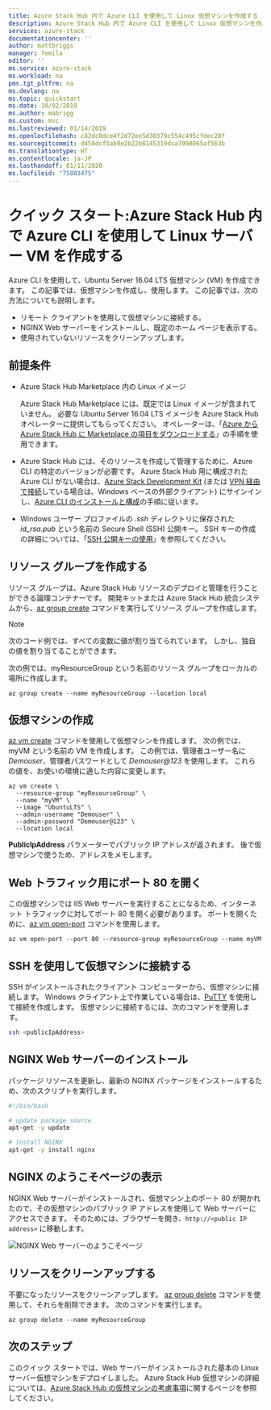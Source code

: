 ```yaml
---
title: Azure Stack Hub 内で Azure CLI を使用して Linux 仮想マシンを作成する | Microsoft Docs
description: Azure Stack Hub 内で Azure CLI を使用して Linux 仮想マシンを作成します。
services: azure-stack
documentationcenter: ''
author: mattbriggs
manager: femila
editor: ''
ms.service: azure-stack
ms.workload: na
pms.tgt_pltfrm: na
ms.devlang: na
ms.topic: quickstart
ms.date: 10/02/2019
ms.author: mabrigg
ms.custom: mvc
ms.lastreviewed: 01/14/2019
ms.openlocfilehash: c82dc8dce4f2d72ee5d30379c554c495cfdec28f
ms.sourcegitcommit: d450dcf5ab9e2b22b8145319dca7098065af563b
ms.translationtype: HT
ms.contentlocale: ja-JP
ms.lasthandoff: 01/11/2020
ms.locfileid: "75883475"
---
```

# <a name="quickstart-create-a-linux-server-vm-by-using-the-azure-cli-in-azure-stack-hub"></a>クイック スタート:Azure Stack Hub 内で Azure CLI を使用して Linux サーバー VM を作成する

Azure CLI を使用して、Ubuntu Server 16.04 LTS 仮想マシン (VM) を作成できます。 この記事では、仮想マシンを作成し、使用します。 この記事では、次の方法についても説明します。

* リモート クライアントを使用して仮想マシンに接続する。
* NGINX Web サーバーをインストールし、既定のホーム ページを表示する。
* 使用されていないリソースをクリーンアップします。

## <a name="prerequisites"></a>前提条件

* Azure Stack Hub Marketplace 内の Linux イメージ

   Azure Stack Hub Marketplace には、既定では Linux イメージが含まれていません。 必要な Ubuntu Server 16.04 LTS イメージを Azure Stack Hub オペレーターに提供してもらってください。 オペレーターは、「[Azure から Azure Stack Hub に Marketplace の項目をダウンロードする](../operator/azure-stack-download-azure-marketplace-item.md)」の手順を使用できます。

* Azure Stack Hub には、そのリソースを作成して管理するために、Azure CLI の特定のバージョンが必要です。 Azure Stack Hub 用に構成された Azure CLI がない場合は、[Azure Stack Development Kit](../asdk/asdk-connect.md#connect-to-azure-stack-using-rdp) (または [VPN 経由で接続](../asdk/asdk-connect.md#connect-to-azure-stack-using-vpn)している場合は、Windows ベースの外部クライアント) にサインインし、[Azure CLI のインストールと構成](azure-stack-version-profiles-azurecli2.md)の手順に従います。

* Windows ユーザー プロファイルの *.ssh* ディレクトリに保存された *id_rsa.pub* という名前の Secure Shell (SSH) 公開キー。 SSH キーの作成の詳細については、「[SSH 公開キーの使用](azure-stack-dev-start-howto-ssh-public-key.md)」を参照してください。

## <a name="create-a-resource-group"></a>リソース グループを作成する

リソース グループは、Azure Stack Hub リソースのデプロイと管理を行うことができる論理コンテナーです。 開発キットまたは Azure Stack Hub 統合システムから、[az group create](/cli/azure/group#az-group-create) コマンドを実行してリソース グループを作成します。

> [!NOTE]
> 次のコード例では、すべての変数に値が割り当てられています。 しかし、独自の値を割り当てることができます。

次の例では、myResourceGroup という名前のリソース グループをローカルの場所に作成します。 

```cli
az group create --name myResourceGroup --location local
```

## <a name="create-a-virtual-machine"></a>仮想マシンの作成

[az vm create](/cli/azure/vm#az-vm-create) コマンドを使用して仮想マシンを作成します。 次の例では、myVM という名前の VM を作成します。 この例では、管理者ユーザー名に *Demouser*、管理者パスワードとして *Demouser@123* を使用します。 これらの値を、お使いの環境に適した内容に変更します。

```cli
az vm create \
  --resource-group "myResourceGroup" \
  --name "myVM" \
  --image "UbuntuLTS" \
  --admin-username "Demouser" \
  --admin-password "Demouser@123" \
  --location local
```

**PublicIpAddress** パラメーターでパブリック IP アドレスが返されます。 後で仮想マシンで使うため、アドレスをメモします。

## <a name="open-port-80-for-web-traffic"></a>Web トラフィック用にポート 80 を開く

この仮想マシンでは IIS Web サーバーを実行することになるため、インターネット トラフィックに対してポート 80 を開く必要があります。 ポートを開くために、[az vm open-port](/cli/azure/vm) コマンドを使用します。 

```cli
az vm open-port --port 80 --resource-group myResourceGroup --name myVM
```

## <a name="use-ssh-to-connect-to-the-virtual-machine"></a>SSH を使用して仮想マシンに接続する

SSH がインストールされたクライアント コンピューターから、仮想マシンに接続します。 Windows クライアント上で作業している場合は、[PuTTY](https://www.putty.org/) を使用して接続を作成します。 仮想マシンに接続するには、次のコマンドを使用します。

```bash
ssh <publicIpAddress>
```

## <a name="install-the-nginx-web-server"></a>NGINX Web サーバーのインストール

パッケージ リソースを更新し、最新の NGINX パッケージをインストールするため、次のスクリプトを実行します。

```bash
#!/bin/bash

# update package source
apt-get -y update

# install NGINX
apt-get -y install nginx
```

## <a name="view-the-nginx-welcome-page"></a>NGINX のようこそページの表示

NGINX Web サーバーがインストールされ、仮想マシン上のポート 80 が開かれたので、その仮想マシンのパブリック IP アドレスを使用して Web サーバーにアクセスできます。 そのためには、ブラウザーを開き、```http://<public IP address>``` に移動します。

![NGINX Web サーバーのようこそページ](./media/azure-stack-quick-create-vm-linux-cli/nginx.png)

## <a name="clean-up-resources"></a>リソースをクリーンアップする

不要になったリソースをクリーンアップします。 [az group delete](/cli/azure/group#az-group-delete) コマンドを使用して、それらを削除できます。 次のコマンドを実行します。

```cli
az group delete --name myResourceGroup
```

## <a name="next-steps"></a>次のステップ

このクイック スタートでは、Web サーバーがインストールされた基本の Linux サーバー仮想マシンをデプロイしました。 Azure Stack Hub 仮想マシンの詳細については、[Azure Stack Hub の仮想マシンの考慮事項](azure-stack-vm-considerations.md)に関するページを参照してください。
